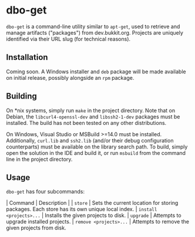 # dbo-get

`dbo-get` is a command-line utility similar to `apt-get`, used to retrieve and manage artifacts ("packages") from
dev.bukkit.org. Projects are uniquely identified via their URL slug (for technical reasons).

## Installation
Coming soon. A Windows installer and `deb` package will be made available on initial release, possibly alongside an
`rpm` package.

## Building
On *nix systems, simply run `make` in the project directory. Note that on Debian, the `libcurl4-openssl-dev` and
`libssh2-1-dev` packages must be installed. The build has not been tested on any other distributions.

On Windows, Visual Studio or MSBuild >=14.0 must be installed. Additionally, `curl.lib` and `ssh2.lib` (and/or their
debug configuration counterparts) must be available on the library search path. To build, simply open the solution in
the IDE and build it, or run `msbuild` from the command line in the project directory.

## Usage
`dbo-get` has four subcommands:

| Command | Description |
| `store` | Sets the current location for storing packages. Each store has its own unique local index.
| `install <projects>...` | Installs the given projects to disk.
| `upgrade` | Attempts to upgrade installed projects.
| `remove <projects>...` | Attempts to remove the given projects from disk.
